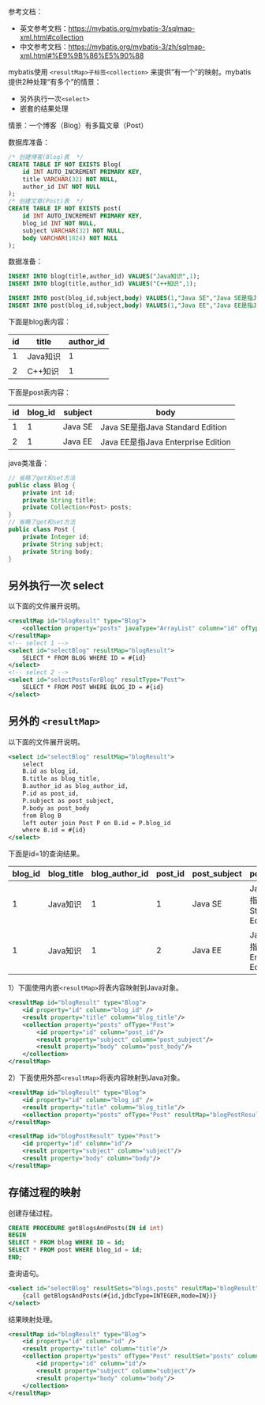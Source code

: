 
参考文档：
- 英文参考文档：https://mybatis.org/mybatis-3/sqlmap-xml.html#collection
- 中文参考文档：https://mybatis.org/mybatis-3/zh/sqlmap-xml.html#%E9%9B%86%E5%90%88

mybatis使用 `<resultMap>子标签<collection>` 来提供“有一个”的映射。mybatis提供2种处理“有多个”的情景：
- 另外执行一次`<select>`
- 嵌套的结果处理

情景：一个博客（Blog）有多篇文章（Post）

数据库准备：
```sql
/* 创建博客(Blog)表  */
CREATE TABLE IF NOT EXISTS Blog(
	id INT AUTO_INCREMENT PRIMARY KEY,
	title VARCHAR(32) NOT NULL,
	author_id INT NOT NULL
);
/* 创建文章(Post)表  */
CREATE TABLE IF NOT EXISTS post(
	id INT AUTO_INCREMENT PRIMARY KEY,
	blog_id INT NOT NULL,
	subject VARCHAR(32) NOT NULL,
	body VARCHAR(1024) NOT NULL
);
```
数据准备：
```sql
INSERT INTO blog(title,author_id) VALUES("Java知识",1); 
INSERT INTO blog(title,author_id) VALUES("C++知识",1);

INSERT INTO post(blog_id,subject,body) VALUES(1,"Java SE","Java SE是指Java Standard Edition");
INSERT INTO post(blog_id,subject,body) VALUES(1,"Java EE","Java EE是指Java Enterprise Edition");
```

下面是blog表内容：

|id|title|author_id|
| --- | --- | --- |
|1|Java知识|1|
|2|C++知识|1|

下面是post表内容：

| id  | blog_id | subject | body                               |
| --- | ------- | ------- | ---------------------------------- |
| 1   | 1       | Java SE | Java SE是指Java Standard Edition   |
| 2   | 1       | Java EE | Java EE是指Java Enterprise Edition |



java类准备：
```java
// 省略了get和set方法
public class Blog {  
    private int id;  
    private String title;  
    private Collection<Post> posts;  
}
// 省略了get和set方法
public class Post {  
    private Integer id;  
    private String subject;  
    private String body;  
}
```

## 另外执行一次 select

以下面的文件展开说明。
```xml
<resultMap id="blogResult" type="Blog">
    <collection property="posts" javaType="ArrayList" column="id" ofType="Post" select="selectPostsForBlog"/>
</resultMap>
<!-- select 1 -->
<select id="selectBlog" resultMap="blogResult">
    SELECT * FROM BLOG WHERE ID = #{id}
</select>
<!-- select 2 -->
<select id="selectPostsForBlog" resultType="Post">
    SELECT * FROM POST WHERE BLOG_ID = #{id}
</select>
```

## 另外的 `<resultMap>`

以下面的文件展开说明。
```xml
<select id="selectBlog" resultMap="blogResult">
    select
    B.id as blog_id,
    B.title as blog_title,
    B.author_id as blog_author_id,
    P.id as post_id,
    P.subject as post_subject,
    P.body as post_body
    from Blog B
    left outer join Post P on B.id = P.blog_id
    where B.id = #{id}
</select>
```

下面是id=1的查询结果。

| blog_id | blog_title | blog_author_id | post_id | post_subject | post_body                        |
| ------- | ---------- | -------------- | ------- | ------------ | -------------------------------- |
| 1       | Java知识   | 1              | 1       | Java SE      | Java SE是指Java Standard Edition |
| 1       | Java知识   | 1              | 2       | Java EE      | Java EE是指Java Enterprise Edition |

1）下面使用内嵌`<resultMap>`将表内容映射到Java对象。
```xml
<resultMap id="blogResult" type="Blog">
    <id property="id" column="blog_id" />
    <result property="title" column="blog_title"/>
    <collection property="posts" ofType="Post">
        <id property="id" column="post_id"/>
        <result property="subject" column="post_subject"/>
        <result property="body" column="post_body"/>
    </collection>
</resultMap>
```
2）下面使用外部`<resultMap>`将表内容映射到Java对象。
```xml
<resultMap id="blogResult" type="Blog">
    <id property="id" column="blog_id" />
    <result property="title" column="blog_title"/>
    <collection property="posts" ofType="Post" resultMap="blogPostResult" columnPrefix="post_"/>
</resultMap>

<resultMap id="blogPostResult" type="Post">
    <id property="id" column="id"/>
    <result property="subject" column="subject"/>
    <result property="body" column="body"/>
</resultMap>
```

## 存储过程的映射

创建存储过程。
```sql
CREATE PROCEDURE getBlogsAndPosts(IN id int)
BEGIN
SELECT * FROM blog WHERE ID = id;
SELECT * FROM post WHERE blog_id = id;
END;
```
查询语句。
```xml
<select id="selectBlog" resultSets="blogs,posts" resultMap="blogResult">
    {call getBlogsAndPosts(#{id,jdbcType=INTEGER,mode=IN})}
</select>
```
结果映射处理。
```xml
<resultMap id="blogResult" type="Blog">
    <id property="id" column="id" />
    <result property="title" column="title"/>
    <collection property="posts" ofType="Post" resultSet="posts" column="id" foreignColumn="blog_id">
        <id property="id" column="id"/>
        <result property="subject" column="subject"/>
        <result property="body" column="body"/>
    </collection>
</resultMap>
```
